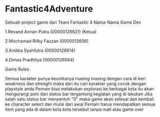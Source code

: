 # Fantastic4Adventure
Sebuah project game dari Team Fantastic 4
Nama-Nama Game Dev

1.Revand Anrian Putra (00000126621) (Ketua)

2.Mochamad Rifky Fauzan (0000012606)

3.Andika Syahfutra	(00000126614)

4.Dimas Pradhitya (00000126564)

Game Rules

Semua karakter punya keunikanya masing masing dengan cara di beri weakness dan strenght maka dari itu cari karakter yang cocok dengan playstyle anda
Pemain bisa melakukan explorasi ke berbagai kota itu akan mengurangi poin dari status bar tergantung kegiatan yang di lakukan
Jika salah satu status bar menyentuh "0" maka game akan selesai dan kembali ke character select dan mulai dari awal
Pemain harus mendapatkan semua item yang ada di dalam kota kota tersebut tanpa mati atau game over
